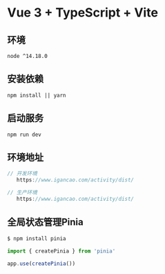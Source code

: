 # Vue 3 + TypeScript + Vite

## 环境

```
node ^14.18.0
```

## 安装依赖

```
npm install || yarn
```

## 启动服务

```
npm run dev
```

## 环境地址

```js
// 开发环境
   https://www.igancao.com/activity/dist/

// 生产环境
   https://www.igancao.com/activity/dist/  
```

## 全局状态管理Pinia

```js
$ npm install pinia

import { createPinia } from 'pinia'

app.use(createPinia())
```
